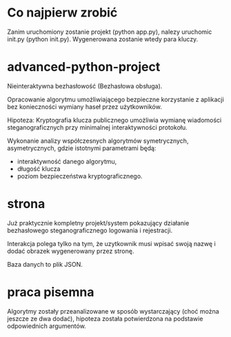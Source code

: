 # Co najpierw zrobić
Zanim uruchomiony zostanie projekt (python app.py), nalezy uruchomic init.py (python init.py). Wygenerowana zostanie wtedy para kluczy.

# advanced-python-project
Nieinteraktywna bezhasłowość (Bezhasłowa obsługa).

Opracowanie algorytmu umożliwiającego bezpieczne korzystanie z aplikacji bez konieczności wymiany haseł przez użytkowników.

Hipoteza: Kryptografia klucza publicznego umożliwia wymianę wiadomości steganograficznych przy minimalnej interaktywności protokołu.

Wykonanie analizy współczesnych algorytmów symetrycznych, asymetrycznych, gdzie istotnymi parametrami będą:
- interaktywność danego algorytmu,
- długość klucza
- poziom bezpieczeństwa kryptograficznego.

# strona
Już praktycznie kompletny projekt/system pokazujący działanie bezhasłowego steganograficznego logowania i rejestracji. 

Interakcja polega tylko na tym, że uzytkownik musi wpisać swoją nazwę i dodać obrazek wygenerowany przez stronę.

Baza danych to plik JSON.

# praca pisemna
Algorytmy zostały przeanalizowane w sposób wystarczający (choć można jeszcze ze dwa dodać), hipoteza została potwierdzona na podstawie odpowiednich argumentów.

